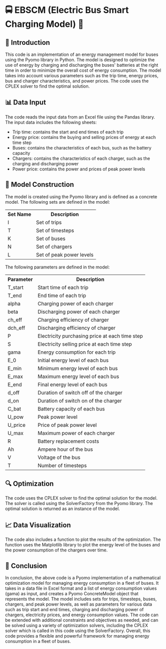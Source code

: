 <h1>🚍 EBSCM (Electric Bus Smart Charging Model) 🔋</h1>
<h2>🚀 Introduction</h2>
This code is an implementation of an energy management model for buses using the Pyomo library in Python. The model is designed to optimize the use of energy by charging and discharging the buses' batteries at the right time in order to minimize the overall cost of energy consumption. The model takes into account various parameters such as the trip time, energy prices, bus and charger characteristics, and power prices. The code uses the CPLEX solver to find the optimal solution.

<h2>📊 Data Input</h2>

The code reads the input data from an Excel file using the Pandas library. The input data includes the following sheets:

<ul>
  <li>Trip time: contains the start and end times of each trip</li>
  <li>Energy price: contains the buying and selling prices of energy at each time step</li>
  <li>Buses: contains the characteristics of each bus, such as the battery capacity</li>
  <li>Chargers: contains the characteristics of each charger, such as the charging and discharging power</li>
  <li>Power price: contains the power and prices of peak power levels</li>
</ul>

<h2>🔧 Model Construction</h2>

The model is created using the Pyomo library and is defined as a concrete model. The following sets are defined in the model:

<table>
  <tr>
    <th>Set Name</th>
    <th>Description</th>
  </tr>
  <tr>
    <td>I</td>
    <td>Set of trips</td>
  </tr>
  <tr>
    <td>T</td>
    <td>Set of timesteps</td>
  </tr>
  <tr>
    <td>K</td>
    <td>Set of buses</td>
  </tr>
  <tr>
    <td>N</td>
    <td>Set of chargers</td>
  </tr>
  <tr>
    <td>L</td>
    <td>Set of peak power levels</td>
  </tr>
</table>

The following parameters are defined in the model:


<table>
  <tr>
    <th>Parameter</th>
    <th>Description</th>
  </tr>
  <tr>
    <td>T_start</td>
    <td>Start time of each trip</td>
  </tr>
  <tr>
    <td>T_end</td>
    <td>End time of each trip</td>
  </tr>
  <tr>
    <td>alpha</td>
    <td>Charging power of each charger</td>
  </tr>
  <tr>
    <td>beta</td>
    <td>Discharging power of each charger</td>
  </tr>
  <tr>
    <td>ch_eff</td>
    <td>Charging efficiency of charger</td>
  </tr>
  <tr>
    <td>dch_eff</td>
    <td>Discharging efficiency of charger</td>
  </tr>
  <tr>
    <td>P</td>
    <td>Electricity purchasing price at each time step</td>
  </tr>
  <tr>
    <td>S</td>
    <td>Electricity selling price at each time step</td>
  </tr>
  <tr>
    <td>gama</td>
    <td>Energy consumption for each trip</td>
  </tr>
  <tr>
    <td>E_0</td>
    <td>Initial energy level of each bus</td>
  </tr>
  <tr>
    <td>E_min</td>
    <td>Minimum energy level of each bus</td>
  </tr>
  <tr>
    <td>E_max</td>
    <td>Maximum energy level of each bus</td>
  </tr>
  <tr>
    <td>E_end</td>
    <td>Final energy level of each bus</td>
  </tr>
  <tr>
    <td>d_off</td>
    <td>Duration of switch off of the charger</td>
  </tr>
  <tr>
    <td>d_on</td>
    <td>Duration of switch on of the charger</td>
  </tr>
  <tr>
    <td>C_bat</td>
    <td>Battery capacity of each bus</td>
  </tr>
  <tr>
    <td>U_pow</td>
    <td>Peak power level</td>
  </tr>
  <tr>
    <td>U_price</td>
    <td>Price of peak power level</td>
  </tr>
  <tr>
    <td>U_max</td>
    <td>Maximum power of each charger</td>
  </tr>
  <tr>
    <td>R</td>
    <td>Battery replacement costs</td>
  </tr>
  <tr>
    <td>Ah</td>
    <td>Ampere hour of the bus</td>
  </tr>
  <tr>
    <td>V</td>
    <td> Voltage of the bus</td>
   </tr>
  <tr>
    <td>T</td>
    <td> Number of timesteps</td>
   </tr>
</table>

<h2>🔍 Optimization</h2>

The code uses the CPLEX solver to find the optimal solution for the model. The solver is called using the SolverFactory from the Pyomo library. The optimal solution is returned as an instance of the model.

<h2>📈 Data Visualization</h2>

The code also includes a function to plot the results of the optimization. The function uses the Matplotlib library to plot the energy level of the buses and the power consumption of the chargers over time.

<h2>🏁 Conclusion</h2>

In conclusion, the above code is a Pyomo implementation of a mathematical optimization model for managing energy consumption in a fleet of buses. It takes in a data file in Excel format and a list of energy consumption values (gama) as input, and creates a Pyomo ConcreteModel object that represents the model. The model includes sets for trips, timesteps, buses, chargers, and peak power levels, as well as parameters for various data such as trip start and end times, charging and discharging power of chargers, electricity prices, and energy consumption values. The code can be extended with additional constraints and objectives as needed, and can be solved using a variety of optimization solvers, including the CPLEX solver which is called in this code using the SolverFactory. Overall, this code provides a flexible and powerful framework for managing energy consumption in a fleet of buses.
